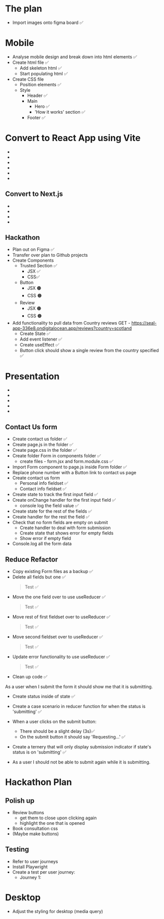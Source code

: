 # The plan

- Import images onto figma board ✅

# Mobile

- Analyse mobile design and break down into html elements ✅
- Create html file ✅
  - Add skeleton html ✅
  - Start populating html ✅
- Create CSS file
  - Position elements ✅
  - Style
    - Header ✅
    - Main
      - Hero ✅
      - 'How it works' section ✅
    - Footer ✅

# Convert to React App using Vite

-
-
-
-
-
-

## Convert to Next.js

-
-
-
-

## Hackathon

- Plan out on Figma ✅
- Transfer over plan to Github projects
- Create Components
  - Trusted Section ✅
    - JSX ✅
    - CSS✅
  - Button
    - JSX 🟠
    - CSS 🟠
  - Review
    - JSX 🟠
    - CSS 🟠
- Add functionality to pull data from Country reviews GET - https://seal-app-336e8.ondigitalocean.app/reviews?country=scotland
  - Create State ✅
  - Add event listener ✅
  - Create useEffect ✅
  - Button click should show a single review from the country specified ✅

# Presentation

-
-
-
-
-

## Contact Us form

- Create contact us folder ✅
- Create page.js in the folder ✅
- Create page.css in the folder ✅
- Create folder Form in components folder ✅
  - create files - form.jsx and form.module.css ✅
- Import Form component to page.js inside Form folder ✅
- Replace phone number with a Button link to contact us page
- Create contact us form
  - Personal info fieldset ✅
  - Contact info fieldset ✅
- Create state to track the first input field ✅
- Create onChange handler for the first input field ✅
  - console log the field value ✅
- Create state for the rest of the fields ✅
- Create handler for the rest the field ✅
- Check that no form fields are empty on submit
  - Create handler to deal with form submission
  - Create state that shows error for empty fields
  - Show error if empty field
- Console.log all the form data

## Reduce Refactor

- Copy existing Form files as a backup ✅
- Delete all fields but one ✅
  > Test ✅
- Move the one field over to use useReducer ✅
  > Test ✅
- Move rest of first fieldset over to useReducer ✅
  > Test ✅
- Move second fieldset over to useReducer ✅
  > Test ✅
- Update error functionality to use useReducer ✅
  > Test ✅
- Clean up code ✅



As a user when I submit the form it should  show me that it is submitting.
- Create status inside of state ✅
- Create a case scenario in reducer function for when the status is 'submitting' ✅
- When a user clicks on the submit button:
  - There should be a slight delay (3s)✅
  - On the submit button it should say 'Requesting...' ✅
- Create a ternery that will only display submission indicator if state's status is on 'submitting' ✅



- As a user I should not be able to submit again while it is submitting.



# Hackathon Plan

## Polish up
- Review buttons 
    - get them to close upon clicking again
    - highlight the one that is opened
- Book consultation css
- (Maybe make buttons)

## Testing
- Refer to user journeys
- Install Playwright
- Create a test per user journey:
    - Journey 1:






# Desktop

- Adjust the styling for desktop (media query)
